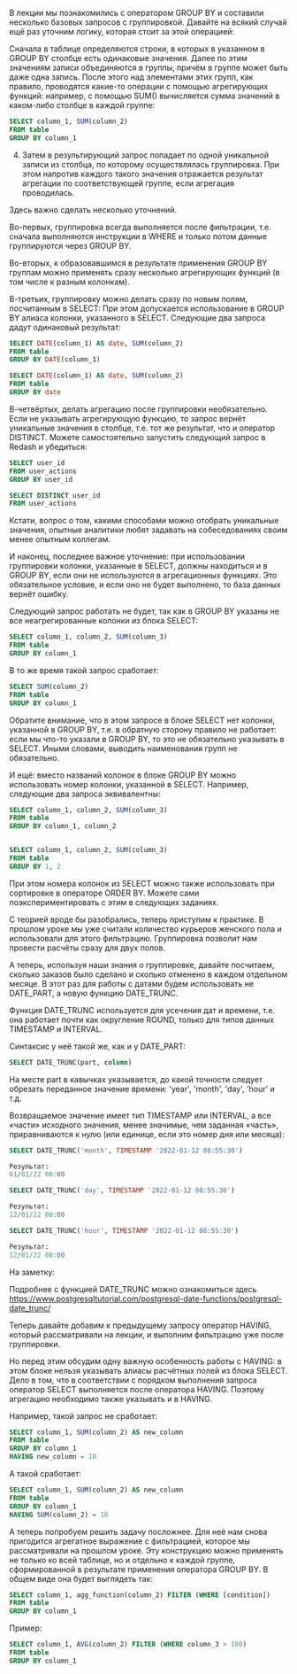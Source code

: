 В лекции мы познакомились с оператором GROUP BY и составили несколько базовых запросов с группировкой. Давайте на всякий случай ещё раз уточним логику, которая стоит за этой операцией:

Сначала в таблице определяются строки, в которых в указанном в GROUP BY столбце есть одинаковые значения.
Далее по этим значениям записи объединяются в группы, причём в группе может быть даже одна запись.
После этого над элементами этих групп, как правило, проводятся какие-то операции с помощью агрегирующих функций: например, с помощью SUM() вычисляется сумма значений в каком-либо столбце в каждой группе:

```sql
SELECT column_1, SUM(column_2)
FROM table
GROUP BY column_1
```

4. Затем в результирующий запрос попадает по одной уникальной записи из столбца, по которому осуществлялась группировка. При этом напротив каждого такого значения отражается результат агрегации по соответствующей группе, если агрегация проводилась.

Здесь важно сделать несколько уточнений.

Во-первых, группировка всегда выполняется после фильтрации, т.е. сначала выполняются инструкции в WHERE и только потом данные группируются через GROUP BY.

Во-вторых, к образовавшимся в результате применения GROUP BY группам можно применять сразу несколько агрегирующих функций (в том числе к разным колонкам).

В-третьих, группировку можно делать сразу по новым полям, посчитанным в SELECT: При этом допускается использование в GROUP BY алиаса колонки, указанного в SELECT. Следующие два запроса дадут одинаковый результат:

```sql
SELECT DATE(column_1) AS date, SUM(column_2)
FROM table
GROUP BY DATE(column_1)
```

```sql
SELECT DATE(column_1) AS date, SUM(column_2)
FROM table
GROUP BY date
```

В-четвёртых, делать агрегацию после группировки необязательно. Если не указывать агрегирующую функцию, то запрос вернёт уникальные значения в столбце, т.е. тот же результат, что и оператор DISTINCT. Можете самостоятельно запустить следующий запрос в Redash и убедиться:

```sql
SELECT user_id
FROM user_actions
GROUP BY user_id

SELECT DISTINCT user_id
FROM user_actions
```

Кстати, вопрос о том, какими способами можно отобрать уникальные значения, опытные аналитики любят задавать на собеседованиях своим менее опытным коллегам.

И наконец, последнее важное уточнение: при использовании группировки колонки, указанные в SELECT, должны находиться и в GROUP BY, если они не используются в агрегационных функциях. Это обязательное условие, и если оно не будет выполнено, то база данных вернёт ошибку.

Следующий запрос работать не будет, так как в GROUP BY указаны не все неагрегированные колонки из блока SELECT:

```sql
SELECT column_1, column_2, SUM(column_3)
FROM table
GROUP BY column_1
```

В то же время такой запрос сработает:

```sql
SELECT SUM(column_2)
FROM table
GROUP BY column_1
```

Обратите внимание, что в этом запросе в блоке SELECT нет колонки, указанной в GROUP BY, т.е. в обратную сторону правило не работает: если мы что-то указали в GROUP BY, то это не обязательно указывать в SELECT. Иными словами, выводить наименования групп не обязательно.

И ещё: вместо названий колонок в блоке GROUP BY можно использовать номер колонки, указанной в SELECT. Например, следующие два запроса эквивалентны:

```sql
SELECT column_1, column_2, SUM(column_3)
FROM table
GROUP BY column_1, column_2


SELECT column_1, column_2, SUM(column_3)
FROM table
GROUP BY 1, 2
```

При этом номера колонок из SELECT можно также использовать при сортировке в операторе ORDER BY. Можете сами поэкспериментировать с этим в следующих заданиях.

С теорией вроде бы разобрались, теперь приступим к практике. В прошлом уроке мы уже считали количество курьеров женского пола и использовали для этого фильтрацию. Группировка позволит нам провести расчёты сразу для двух полов.

А теперь, используя наши знания о группировке, давайте посчитаем, сколько заказов было сделано и сколько отменено в каждом отдельном месяце. В этот раз для работы с датами будем использовать не DATE_PART, а новую функцию DATE_TRUNC.

Функция DATE_TRUNC используется для усечения дат и времени, т.е. она работает почти как округление ROUND, только для типов данных TIMESTAMP и INTERVAL.

Синтаксис у неё такой же, как и у DATE_PART:

```sql
SELECT DATE_TRUNC(part, column)
```

На месте part в кавычках указывается, до какой точности следует обрезать переданное значение времени: 'year', 'month', 'day', 'hour' и т.д.

Возвращаемое значение имеет тип TIMESTAMP или INTERVAL, а все «части» исходного значения, менее значимые, чем заданная «часть», приравниваются к нулю (или единице, если это номер дня или месяца):

```sql
SELECT DATE_TRUNC('month', TIMESTAMP '2022-01-12 08:55:30')

Результат:
01/01/22 00:00

SELECT DATE_TRUNC('day', TIMESTAMP '2022-01-12 08:55:30')

Результат:
12/01/22 00:00

SELECT DATE_TRUNC('hour', TIMESTAMP '2022-01-12 08:55:30')

Результат:
12/01/22 08:00
```

На заметку:

Подробнее с функцией DATE_TRUNC можно ознакомиться здесь https://www.postgresqltutorial.com/postgresql-date-functions/postgresql-date_trunc/

Теперь давайте добавим к предыдущему запросу оператор HAVING, который рассматривали на лекции, и выполним фильтрацию уже после группировки.

Но перед этим обсудим одну важную особенность работы с HAVING: в этом блоке нельзя указывать алиасы расчётных полей из блока SELECT. Дело в том, что в соответствии с порядком выполнения запроса оператор SELECT выполняется после оператора HAVING. Поэтому агрегацию необходимо также указывать и в HAVING.

Например, такой запрос не сработает:

```sql
SELECT column_1, SUM(column_2) AS new_column
FROM table
GROUP BY column_1
HAVING new_column = 10
```

А такой сработает:

```sql
SELECT column_1, SUM(column_2) AS new_column
FROM table
GROUP BY column_1
HAVING SUM(column_2) = 10
```

А теперь попробуем решить задачу посложнее. Для неё нам снова пригодится агрегатное выражение с фильтрацией, которое мы рассматривали на прошлом уроке. Эту конструкцию можно применять не только ко всей таблице, но и отдельно к каждой группе, сформированной в результате применения оператора GROUP BY. В общем виде она будет выглядеть так:

```sql
SELECT column_1, agg_function(column_2) FILTER (WHERE [condition])
FROM table
GROUP BY column_1
```

Пример:

```sql
SELECT column_1, AVG(column_2) FILTER (WHERE column_3 > 100)
FROM table
GROUP BY column_1
```
